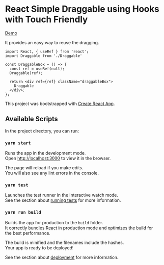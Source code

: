 # React Simple Draggable using Hooks with Touch Friendly

[Demo](https://faneder.github.io/react-draggable-hooks/)

It provides an easy way to reuse the dragging.

```
import React, { useRef } from 'react';
import Draggable from './Draggable'

const DraggableBox = () => {
  const ref = useRef(null);
  Draggable(ref);

  return <div ref={ref} className="draggableBox">
    Draggable
  </div>;
};
```

This project was bootstrapped with [Create React App](https://github.com/facebook/create-react-app).

## Available Scripts

In the project directory, you can run:

### `yarn start`

Runs the app in the development mode.<br>
Open [http://localhost:3000](http://localhost:3000) to view it in the browser.

The page will reload if you make edits.<br>
You will also see any lint errors in the console.

### `yarn test`

Launches the test runner in the interactive watch mode.<br>
See the section about [running tests](https://facebook.github.io/create-react-app/docs/running-tests) for more information.

### `yarn run build`

Builds the app for production to the `build` folder.<br>
It correctly bundles React in production mode and optimizes the build for the best performance.

The build is minified and the filenames include the hashes.<br>
Your app is ready to be deployed!

See the section about [deployment](https://facebook.github.io/create-react-app/docs/deployment) for more information.
